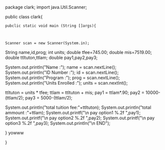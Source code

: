 package clark;
import java.Util.Scanner;



public class clark{


	pubclic static void main (String []args){



	Scanner scan = new Scanner(System.in);

String name,id,prog;
int units;
double tfee=745.00;
double mis=7519.00;
double ttltuton,ttlam;
double pay1,pay2,pay3;


System.out.println("Name :");
name = scan.nextLine();
System.out.println("ID Number :");
id = scan.nextLine();
System.out.println("Program :");
prog = scan.nextLine();
System.out.println("Units Enrolled :");
units = scan.nextInt();

ttltuton = units * tfee;
ttlam = ttltuton + mis;
pay1 = ttlam*.90;
pay2 = 10000-(ttlam/2);
pay3 = 5000-(ttlam/2);

System.out.println("total tuition fee:"+ttltuton);
System.out.println("total ammount :"+ttlam);
System.out.printf("\n pay option1 %.2f ",pay1);
System.out.printf("\n pay option2 %.2f ",pay2);
System.out.printf("\n pay option3 %.2f ",pay3);
System.out.println("\n END");













}
yowww
	






}
